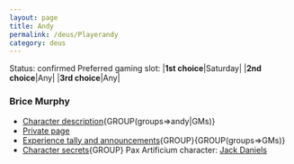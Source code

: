 ```yaml
---
layout: page
title: Andy
permalink: /deus/Playerandy
category: deus
---
```

Status: confirmed
Preferred gaming slot:
|__1st choice__|Saturday|
|__2nd choice__|Any|
|__3rd choice__|Any|
### Brice Murphy
* [Character description](CharPublicAndy){GROUP(groups=&gt;andy|GMs)}
* [Private page](CharPrivateAndy)
* [Experience tally and announcements](AnnounceAndy){GROUP}{GROUP(groups=&gt;GMs)}
* [Character secrets](CharSecretsAndy){GROUP}
Pax Artificium character: [Jack Daniels](/pax/pcs/jack.html)

